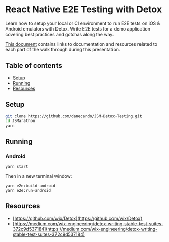 # React Native E2E Testing with Detox

Learn how to setup your local or CI environment to run E2E tests on iOS & Android emulators with Detox. Write E2E tests for a demo application covering best practices and gotchas along the way.

[This document](https://www.notion.so/danecando/React-Native-E2E-Testing-with-Detox-210239315470489095d0b4e51cfc5768) contains links to documentation and resources related to each part of the walk through during this presentation.

## Table of contents

- [Setup](#setup)
- [Running](#running)
- [Resources](#resources)

## Setup

```bash
git clone https://github.com/danecando/JSM-Detox-Testing.git
cd JSMarathon
yarn
```

## Running

### Android

```bash
yarn start
```

Then in a new terminal window:

```bash
yarn e2e:build-android
yarn e2e:run-android
```

## Resources

- [https://github.com/wix/Detox](https://github.com/wix/Detox)
- [https://medium.com/wix-engineering/detox-writing-stable-test-suites-372c9d537184](https://medium.com/wix-engineering/detox-writing-stable-test-suites-372c9d537184)
